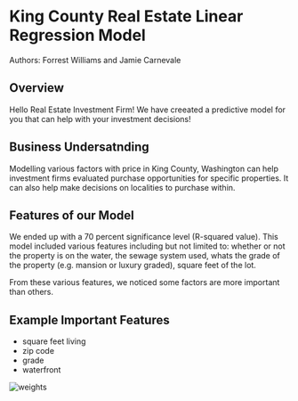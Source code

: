 # King County Real Estate Linear Regression Model

Authors: Forrest Williams and Jamie Carnevale

## Overview

Hello Real Estate Investment Firm! We have creeated a predictive model for you that can help with your investment decisions!

## Business Undersatnding

Modelling various factors with price in King County, Washington can help investment firms evaluated purchase opportunities for specific properties. It can also help make decisions on localities to purchase within.

## Features of our Model

We ended up with a 70 percent significance level (R-squared value). This model included various features including but not limited to: whether or not the property is on the water, the sewage system used, whats the grade of the property (e.g. mansion or luxury graded), square feet of the lot.

From these various features, we noticed some factors are more important than others.

## Example Important Features

* square feet living
* zip code
* grade
* waterfront


![weights]((./images/weights1.png))
